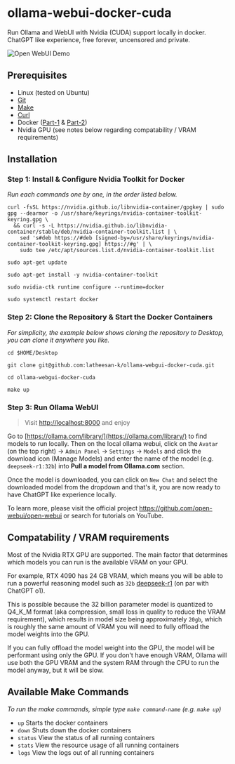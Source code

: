 # ollama-webui-docker-cuda
Run Ollama and WebUI with Nvidia (CUDA) support locally in docker.
ChatGPT like experience, free forever, uncensored and private.

![Open WebUI Demo](https://raw.githubusercontent.com/open-webui/open-webui/main/demo.gif)

## Prerequisites

- Linux (tested on Ubuntu)
- [Git](https://git-scm.com/book/en/v2/Getting-Started-Installing-Git)
- [Make](https://askubuntu.com/questions/161104/how-do-i-install-make)
- [Curl](https://gcore.com/learning/how-to-install-curl-on-ubuntu/)
- Docker ([Part-1](https://docs.docker.com/engine/install/ubuntu/) & [Part-2](https://docs.docker.com/engine/install/linux-postinstall/))
- Nvidia GPU (see notes below regarding compatability / VRAM requirements)

## Installation

### Step 1: Install & Configure Nvidia Toolkit for Docker 

_Run each commands one by one, in the order listed below._

```
curl -fsSL https://nvidia.github.io/libnvidia-container/gpgkey | sudo gpg --dearmor -o /usr/share/keyrings/nvidia-container-toolkit-keyring.gpg \
  && curl -s -L https://nvidia.github.io/libnvidia-container/stable/deb/nvidia-container-toolkit.list | \
    sed 's#deb https://#deb [signed-by=/usr/share/keyrings/nvidia-container-toolkit-keyring.gpg] https://#g' | \
    sudo tee /etc/apt/sources.list.d/nvidia-container-toolkit.list

sudo apt-get update

sudo apt-get install -y nvidia-container-toolkit

sudo nvidia-ctk runtime configure --runtime=docker

sudo systemctl restart docker
```

### Step 2: Clone the Repository & Start the Docker Containers

_For simplicity, the example below shows cloning the repository to Desktop, you can clone it anywhere you like._

```
cd $HOME/Desktop

git clone git@github.com:latheesan-k/ollama-webgui-docker-cuda.git

cd ollama-webgui-docker-cuda

make up
```

### Step 3: Run Ollama WebUI

> Visit [http://localhost:8000](http://localhost:8000) and enjoy

Go to [https://ollama.com/library/](https://ollama.com/library/) to find models to run locally.
Then on the local ollama webui, click on the `Avatar` (on the top right) -> `Admin Panel` -> `Settings` -> `Models` and click the download icon (Manage Models) and enter the name of the model (e.g. `deepseek-r1:32b`) into **Pull a model from Ollama.com** section. 

Once the model is downloaded, you can click on `New Chat` and select the downloaded model from the dropdown and that's it, you are now ready to have ChatGPT like experience locally.

To learn more, please visit the official project https://github.com/open-webui/open-webui or search for tutorials on YouTube.

## Compatability / VRAM requirements

Most of the Nvidia RTX GPU are supported. The main factor that determines which models you can run is the available VRAM on your GPU.

For example, RTX 4090 has 24 GB VRAM, which means you will be able to run a powerful reasoning model such as `32b` [deepseek-r1](https://ollama.com/library/deepseek-r1:32b) (on par with ChatGPT o1).

This is possible because the 32 billion parameter model is quantized to Q4_K_M format (aka compression, small loss in quality to reduce the VRAM requirement), which results in model size being approximately `20gb`, which is roughly the same amount of VRAM you will need to fully offload the model weights into the GPU.

If you can fully offload the model weight into the GPU, the model will be performant using only the GPU. If you don't have enough VRAM, Ollama will use both the GPU VRAM and the system RAM through the CPU to run the model anyway, but it will be slow.

## Available Make Commands

_To run the make commands, simple type `make command-name` (e.g. `make up`)_

* `up` Starts the docker containers
* `down` Shuts down the docker containers
* `status` View the status of all running containers
* `stats` View the resource usage of all running containers
* `logs` View the logs out of all running containers
